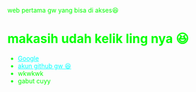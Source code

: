 web pertama gw yang bisa di akses😆
<!DOCTYPE html>
<html>
<head>
    <title>hai</title>
</head>
<body style="background-image: url('https://files.catbox.moe/m0uckf.jpg'); background-size: cover; color: lime;">
    <h1>makasih udah kelik ling nya 😆 </h1>
    <ul>
        <li><a href="https://www.google.com" style="color: cyan;">Google</a></li>
        <li><a href="https://github.com/Gerald152009/Tes/edit/main/README.md" style="color: cyan;">akun github gw 😆</a></li>
        <li>wkwkwk</li>
        <li>gabut cuyy </li>
    </ul>
</body>
</html>
